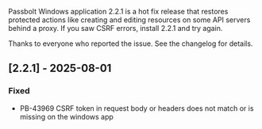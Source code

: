 Passbolt Windows application 2.2.1 is a hot fix release that restores protected actions like creating and editing resources on some API servers behind a proxy. If you saw CSRF errors, install 2.2.1 and try again.

Thanks to everyone who reported the issue. See the changelog for details.

## [2.2.1] - 2025-08-01

### Fixed
- PB-43969 CSRF token in request body or headers does not match or is missing on the windows app